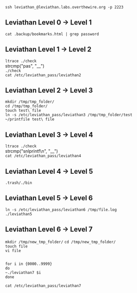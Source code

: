 ```ssh leviathan_@leviathan.labs.overthewire.org -p 2223```  


## Leviathan Level 0 → Level 1
```cat .backup/bookmarks.html | grep password```  

## Leviathan Level 1 → Level 2
```ltrace ./check```  
strcmp("pas", "__")  
```./check```  
```cat /etc/leviathan_pass/leviathan2```  

## Leviathan Level 2 → Level 3  
```mkdir /tmp/tmp_folder/```  
```cd /tmp/tmp_folder/```  
```touch test\ file```  
```ln -s /etc/leviathan_pass/leviathan3 /tmp/tmp_folder/test```  
```~/printfile test\ file```  

## Leviathan Level 3 → Level 4  
```ltrace ./check```  
strcmp("snlprintf\n", "__")  
```cat /etc/leviathan_pass/leviathan4```  

## Leviathan Level 4 → Level 5  
```.trash/./bin```  

## Leviathan Level 5 → Level 6
```ln -s /etc/leviathan_pass/leviathan6 /tmp/file.log```  
```./leviathan5```  

## Leviathan Level 6 → Level 7
```mkdir /tmp/new_tmp_folder/``` 
```cd /tmp/new_tmp_folder/```  
```touch file```  
```vi file```    
```#!/bin/bash 

for i in {0000..9999}
do 
~./leviathan7 $i
done
```  
```cat /etc/leviathan_pass/leviathan7``` 
